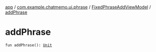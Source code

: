 [app](../../index.md) / [com.example.chatmemo.ui.phrase](../index.md) / [FixedPhraseAddViewModel](index.md) / [addPhrase](./add-phrase.md)

# addPhrase

`fun addPhrase(): `[`Unit`](https://kotlinlang.org/api/latest/jvm/stdlib/kotlin/-unit/index.html)